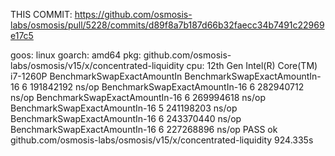 THIS COMMIT: https://github.com/osmosis-labs/osmosis/pull/5228/commits/d89f8a7b187d66b32faecc34b7491c22969e17c5

goos: linux
goarch: amd64
pkg: github.com/osmosis-labs/osmosis/v15/x/concentrated-liquidity
cpu: 12th Gen Intel(R) Core(TM) i7-1260P
BenchmarkSwapExactAmountIn
BenchmarkSwapExactAmountIn-16                  6         191842192 ns/op
BenchmarkSwapExactAmountIn-16                  6         282940712 ns/op
BenchmarkSwapExactAmountIn-16                  6         269994618 ns/op
BenchmarkSwapExactAmountIn-16                  5         241198203 ns/op
BenchmarkSwapExactAmountIn-16                  6         243370440 ns/op
BenchmarkSwapExactAmountIn-16                  6         227268896 ns/op
PASS
ok      github.com/osmosis-labs/osmosis/v15/x/concentrated-liquidity    924.335s